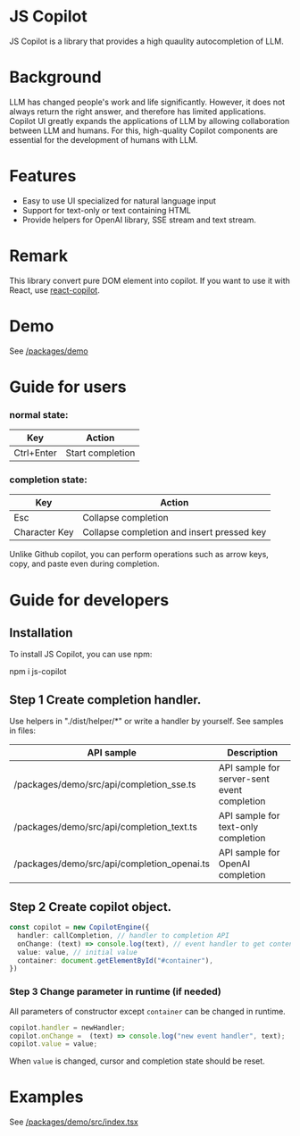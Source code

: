 # JS Copilot

JS Copilot is a library that provides a high quaulity autocompletion of LLM. 

# Background
LLM has changed people's work and life significantly. However, it does not always return the right answer, and therefore has limited applications. Copilot UI greatly expands the applications of LLM by allowing collaboration between LLM and humans. For this, high-quality Copilot components are essential for the development of humans with LLM.

# Features
- Easy to use UI specialized for natural language input
- Support for text-only or text containing HTML
- Provide helpers for OpenAI library, SSE stream and text stream.

# Remark
This library convert pure DOM element into copilot.
If you want to use it with React, use [react-copilot](/packages/react-copilot/README.md).

# Demo
See [/packages/demo](/packages/demo/README.md)


# Guide for users

### normal state:
| Key | Action |
|-----|--------|
| Ctrl+Enter | Start completion |

### completion state:
| Key | Action |
|-----|--------|
| Esc | Collapse completion |
| Character Key | Collapse completion and insert pressed key |

Unlike Github copilot, you can perform operations such as arrow keys, copy, and paste even during completion.


# Guide for developers


## Installation

To install JS Copilot, you can use npm:

npm i js-copilot

## Step 1 Create completion handler.

Use helpers in "./dist/helper/*" or write a handler by yourself.
See samples in files: 

| API sample | Description |
|--------------|-------------|
| /packages/demo/src/api/completion_sse.ts | API sample for server-sent event completion |
| /packages/demo/src/api/completion_text.ts | API sample for text-only completion |
| /packages/demo/src/api/completion_openai.ts | API sample for OpenAI completion |

## Step 2 Create copilot object.

```ts
const copilot = new CopilotEngine({
  handler: callCompletion, // handler to completion API
  onChange: (text) => console.log(text), // event handler to get content
  value: value, // initial value
  container: document.getElementById("#container"),
})
```

### Step 3 Change parameter in runtime (if needed)

All parameters of constructor except `container` can be changed in runtime.

```ts
copilot.handler = newHandler;
copilot.onChange =  (text) => console.log("new event handler", text);
copilot.value = value;
```

When `value` is changed, cursor and completion state should be reset.

# Examples

See [/packages/demo/src/index.tsx](/packages/demo/src/index.tsx)
